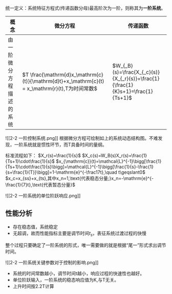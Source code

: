 统一定义：系统特征方程式(传递函数分母)最高阶次为一阶，则称其为**一阶系统**。

| 概念           | 微分方程                                                                                       | 传递函数                                                                            |
| ------------ | ------------------------------------------------------------------------------------------ | ------------------------------------------------------------------------------- |
| 由一阶微分方程描述的系统 | $T \frac{\mathrm{d}x_\mathrm{c}(t)}{\mathrm{d}t}+x_\mathrm{c}(t) = x_\mathrm{r}(t),T为时间常数$ | $W_{_B}(s)=\frac{X_{_c}(s)}{X_{_r}(s)}=\frac{1}{\frac{1}{K}s+1}=\frac{1}{Ts+1}$ |
![[2-2 一阶控制系统.png]]
根据微分方程可绘制如上的系统动态结构图。不难发现，一阶系统就是惯性环节，而T具备时间的量纲。

标准流程如下：
$X_r(s)=\frac{1}{s}$
$X_c(s)=W_B(s)X_r(s)=\frac{1}{Ts+1}\cdot\frac{1}{s}$
$x_{\mathrm{c}}(t)=\mathcal{L}^{-1}\bigg[\frac{1}{Ts+1}\cdot\frac{1}{s}\bigg]=\mathcal{L}^{-1}\bigg[\frac{1}{s}-\frac{1}{s+\frac{1}{T}}\bigg]=1-\mathrm{e}^{-\frac17t},\quad t\geqslant0$
$x_c=x_{ss}+x_{ts},其中x_n=1,\text{代表稳态分量;}x_n=-\mathrm{e}^{-\frac{1}{7}t},\text{代表暂态分量}$

![[2-2 一阶系统的单位阶跃响应.png]]

## 性能分析

- 存在稳态值，系统稳定
- 无超调，故而性能指标主要是调节时间$t_s$，表征系统过渡过程的快慢

整个过程只要确定了一阶系统的形式，唯一需要做的就是根据“尾一”形式求出调节时间。

![[2-2 一阶系统关键参数对于控制的影响.png]]

- 系统的时间常数越小，调节时间t越小，响应过程的快速性也越好。
- 单位阶跃输入，一阶系统的稳态响应值为K,与T无关。
- 上升时间按2.2T计算
